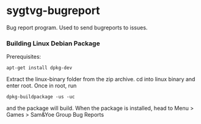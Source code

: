 # sygtvg-bugreport

Bug report program. Used to send bugreports to issues.

### Building Linux Debian Package

Prerequisites:
```
apt-get install dpkg-dev
```

Extract the linux-binary folder from the zip archive. cd into linux binary and enter root. Once in root, run
```
dpkg-buildpackage -us -uc
```
and the package will build. When the package is installed, head to Menu > Games > Sam&Yoe Group Bug Reports
